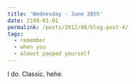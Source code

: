 ```yaml
---
title: 'Wednesday - June 28th'
date: 2199-01-01
permalink: /posts/2012/08/blog-post-4/
tags:
  - remember
  - when you 
  - almost pooped yourself
---
```


I do. Classic. hehe.
